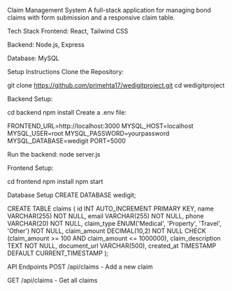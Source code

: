 Claim Management System
A full-stack application for managing bond claims with form submission and a responsive claim table.

Tech Stack
Frontend: React, Tailwind CSS

Backend: Node.js, Express

Database: MySQL

Setup Instructions
Clone the Repository:

git clone https://github.com/primehta17/wedigitproject.git
cd wedigitproject


Backend Setup:

cd backend
npm install
Create a .env file:

FRONTEND_URL=http://localhost:3000
MYSQL_HOST=localhost
MYSQL_USER=root
MYSQL_PASSWORD=yourpassword
MYSQL_DATABASE=wedigit
PORT=5000

Run the backend:
node server.js

Frontend Setup:

cd frontend
npm install
npm start


Database Setup
CREATE DATABASE wedigit;

CREATE TABLE claims (
    id INT AUTO_INCREMENT PRIMARY KEY,
    name VARCHAR(255) NOT NULL,
    email VARCHAR(255) NOT NULL,
    phone VARCHAR(20) NOT NULL,
    claim_type ENUM('Medical', 'Property', 'Travel', 'Other') NOT NULL,
    claim_amount DECIMAL(10,2) NOT NULL CHECK (claim_amount >= 100 AND claim_amount <= 1000000),
    claim_description TEXT NOT NULL,
    document_url VARCHAR(500),
    created_at TIMESTAMP DEFAULT CURRENT_TIMESTAMP
);


API Endpoints
POST /api/claims - Add a new claim

GET /api/claims - Get all claims

